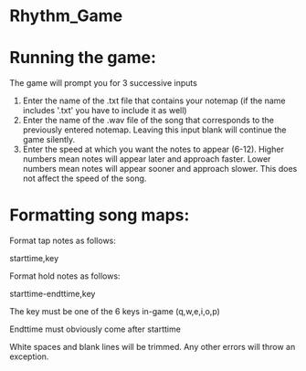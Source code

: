 # Rhythm_Game

# Running the game:

The game will prompt you for 3 successive inputs
1. Enter the name of the .txt file that contains your notemap (if the name includes '.txt' you have to include it as well)
2. Enter the name of the .wav file of the song that corresponds to the previously entered notemap. Leaving this input blank will continue the game silently.
3. Enter the speed at which you want the notes to appear (6-12). Higher numbers mean notes will appear later and approach faster. Lower numbers mean notes will appear sooner and approach slower. This does not affect the speed of the song.

# Formatting song maps:

Format tap notes as follows:

starttime,key

Format hold notes as follows:

starttime-endttime,key

The key must be one of the 6 keys in-game (q,w,e,i,o,p)

Endttime must obviously come after starttime

White spaces and blank lines will be trimmed. Any other errors will throw an exception.
